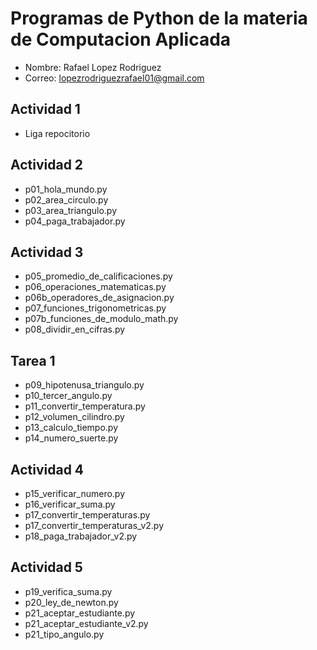# Programas de Python de la materia de Computacion Aplicada

- Nombre: Rafael Lopez Rodriguez
- Correo: lopezrodriguezrafael01@gmail.com

## Actividad 1
- Liga repocitorio

## Actividad 2
- p01_hola_mundo.py
- p02_area_circulo.py
- p03_area_triangulo.py
- p04_paga_trabajador.py

## Actividad 3
- p05_promedio_de_calificaciones.py
- p06_operaciones_matematicas.py
- p06b_operadores_de_asignacion.py
- p07_funciones_trigonometricas.py
- p07b_funciones_de_modulo_math.py
- p08_dividir_en_cifras.py

## Tarea 1
- p09_hipotenusa_triangulo.py
- p10_tercer_angulo.py
- p11_convertir_temperatura.py
- p12_volumen_cilindro.py
- p13_calculo_tiempo.py
- p14_numero_suerte.py

## Actividad 4
- p15_verificar_numero.py
- p16_verificar_suma.py
- p17_convertir_temperaturas.py
- p17_convertir_temperaturas_v2.py
- p18_paga_trabajador_v2.py

## Actividad 5
- p19_verifica_suma.py
- p20_ley_de_newton.py 
- p21_aceptar_estudiante.py
- p21_aceptar_estudiante_v2.py
- p21_tipo_angulo.py

